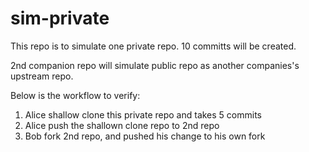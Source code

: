 # sim-private
This repo is to simulate one private repo. 10 committs will be created.

2nd companion repo will simulate public repo as another companies's upstream repo. 

Below is the workflow to verify:
1. Alice shallow clone this private repo and takes 5 commits
2. Alice push the shallown clone repo to 2nd repo
3. Bob fork 2nd repo, and pushed his change to his own fork
